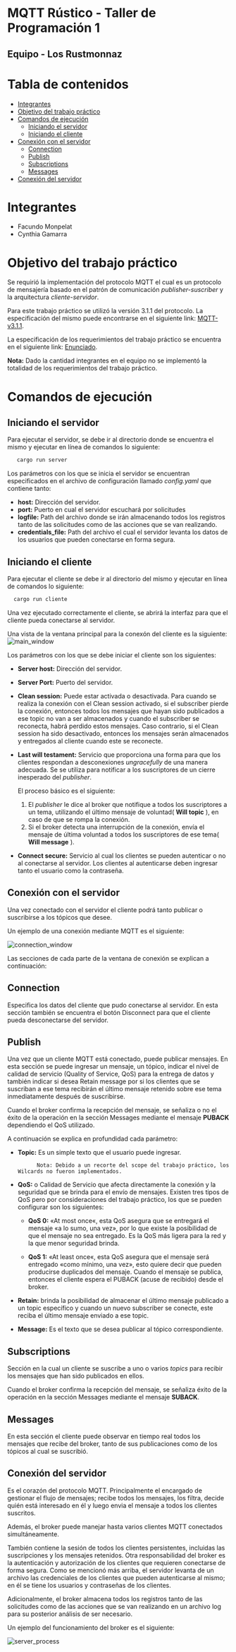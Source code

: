 # MQTT Rústico - Taller de Programación 1


## Equipo - Los Rustmonnaz

Tabla de contenidos
=================

<!--ts-->
   * [Integrantes](#integrantes)
   * [Objetivo del trabajo práctico](#objetivo-del-trabajo-práctico)
   * [Comandos de ejecución](#comandos-de-ejecución)
      * [Iniciando el servidor](#iniciando-el-servidor)
      * [Iniciando el cliente](#iniciando-el-cliente)
   * [Conexión con el servidor](#conexión-con-el-servidor)
      * [Connection](#connection)
      * [Publish](#publish)
      * [Subscriptions](#subscriptions)
      * [Messages](#messages)
   * [Conexión del servidor](#conexión-del-servidor)
<!--te-->

Integrantes
===========
* Facundo Monpelat
* Cynthia Gamarra

Objetivo del trabajo práctico
=============================

Se requirió la implementación del protocolo MQTT el cual es un protocolo de mensajería basado en el patrón de comunicación _publisher-suscriber_ y la arquitectura _cliente-servidor_. 

Para este trabajo práctico se utilizó la versión 3.1.1 del protocolo. La especificación del mismo puede encontrarse en el siguiente link: [ MQTT-v3.1.1](http://docs.oasis-open.org/mqtt/mqtt/v3.1.1/os/mqtt-v3.1.1-os.pdf).

La especificación de los requerimientos del trabajo práctico se encuentra en el siguiente link: [ Enunciado](https://taller-1-fiuba-rust.github.io/proyecto_2C2021.html).

**Nota:** Dado la cantidad integrantes en el equipo no se implementó la totalidad de los requerimientos del trabajo práctico.

Comandos de ejecución
======================

Iniciando el servidor
---------------------
  
Para ejecutar el servidor, se debe ir al directorio donde se encuentra el mismo y ejecutar en línea de comandos lo siguiente:
```sh
   cargo run server
```
Los parámetros con los que se inicia el servidor se encuentran especificados en el archivo de configuración llamado _config.yaml_ que contiene tanto: 
* **host:** Dirección del servidor.
* **port:** Puerto en cual el servidor escuchará por solicitudes
* **logfile:** Path del archivo donde se irán almacenando todos los registros tanto de las solicitudes como de las acciones que se van realizando.
* **credentials_file:** Path del archivo el cual el servidor levanta los datos de los usuarios que pueden conectarse en forma segura.

Iniciando el cliente
--------------------

Para ejecutar el cliente se debe ir al directorio del mismo y ejecutar en línea de comandos lo siguiente:
```sh
  cargo run cliente
```

Una vez ejecutado correctamente el cliente, se abrirá la interfaz para que el cliente pueda conectarse al servidor.
    
Una vista de la ventana principal para la conexón del cliente es la siguiente:
![main_window](/images/main_window.png "Ventana principal")

Los parámetros con los que se debe iniciar el cliente son los siguientes:
* **Server host:** Dirección del servidor.
* **Server Port:** Puerto del servidor.
* **Clean session:** Puede estar activada o desactivada. Para cuando se realiza la conexión con el Clean session activado, si el subscriber pierde la conexión, entonces todos los mensajes que hayan sido publicados a ese topic no van a ser almacenados y cuando el subscriber se reconecta, habrá perdido estos mensajes. Caso contrario, si el Clean session ha sido desactivado, entonces los mensajes serán almacenados y entregados al cliente cuando este se reconecte.
* **Last will testament:** Servicio que proporciona una forma para que los clientes respondan a desconexiones _ungracefully_ de una manera adecuada. Se se utiliza para notificar a los suscriptores de un cierre inesperado del _publisher_.
   
   El proceso básico es el siguiente:

   1. El _publisher_ le dice al broker que notifique a todos los suscriptores a un tema, utilizando el último mensaje de voluntad( **Will topic** ), en caso de que se rompa la conexión.
   2. Si el broker detecta una interrupción de la conexión, envía el mensaje de última voluntad a todos los suscriptores de ese tema( **Will message** ).


* **Connect secure:** Servicio al cual los clientes se pueden autenticar o no al conectarse al servidor. Los clientes al autenticarse deben ingresar tanto el usuario como la contraseña.


Conexión con el servidor
-------------------------

Una vez conectado con el servidor el cliente podrá tanto publicar o suscribirse a los tópicos que desee.

Un ejemplo de una conexión mediante MQTT es el siguiente:

![connection_window](/images/connection_window.png "Ventana de conexión")

Las secciones de cada parte de la ventana de conexión se explican a continuación:

Connection
-----------

Especifica los datos del cliente que pudo conectarse al servidor.
En esta sección también se encuentra el botón Disconnect para que el cliente pueda desconectarse del servidor.

Publish
--------
Una vez que un cliente MQTT está conectado, puede publicar mensajes. En esta sección se puede ingresar un mensaje, un tópico, indicar el nivel de calidad de servicio (Quality of Service, QoS) para la entrega de datos y también indicar si desea Retain message por si los clientes que se suscriban a ese tema recibirán el último mensaje retenido sobre ese tema inmediatamente después de suscribirse.


Cuando el broker confirma la recepción del mensaje, se señaliza o no el éxito de la operación en la sección Messages mediante el mensaje **PUBACK** dependiendo el QoS utilizado.


A continuación se explica en profundidad cada parámetro:


* **Topic:** Es un simple texto que el usuario puede ingresar.

            Nota: Debido a un recorte del scope del trabajo práctico, los Wilcards no fueron implementados. 

* **QoS:** o Calidad de Servicio que afecta directamente la conexión y la seguridad que se brinda para el envío de mensajes. Existen tres tipos de QoS pero por consideraciones del trabajo práctico, los que se pueden configurar son los siguientes:

  - **QoS 0:** «At most once«, esta QoS asegura que se entregará el mensaje «a lo sumo, una vez», por lo que existe la posibilidad de que el mensaje no sea entregado. Es la QoS más ligera para la red y la que menor seguridad brinda.

  - **QoS 1:** «At least once«, esta QoS asegura que el mensaje será entregado «como mínimo, una vez», esto quiere decir que pueden producirse duplicados del mensaje. Cuando el mensaje se publica, entonces el cliente espera el PUBACK (acuse de recibido) desde el broker.
    
* **Retain:** brinda la posibilidad de almacenar el último mensaje publicado a un topic específico y cuando un nuevo subscriber se conecte, este reciba el último mensaje enviado a ese topic.

* **Message:** Es el texto que se desea publicar al tópico correspondiente.

Subscriptions
-------------

Sección en la cual un cliente se suscribe a uno o varios _topics_ para recibir los mensajes que han sido publicados en ellos.

Cuando el broker confirma la recepción del mensaje, se señaliza éxito de la operación en la sección Messages mediante el mensaje **SUBACK**.


Messages
--------

En esta sección el cliente puede observar en tiempo real todos los mensajes que recibe del broker, tanto de sus publicaciones como de los tópicos al cual se suscribió.

Conexión del servidor
---------------------

Es el corazón del protocolo MQTT. Principalmente el encargado de gestionar el flujo de mensajes; recibe todos los mensajes, los filtra, decide quién está interesado en él y luego envia el mensaje a todos los clientes suscritos.

Además, el broker puede manejar hasta varios clientes MQTT conectados simultáneamente.

También contiene la sesión de todos los clientes persistentes, incluidas las suscripciones y los mensajes retenidos. Otra responsabilidad del broker es la autenticación y autorización de los clientes que requieren conectarse de forma segura. Como se mencionó más arriba, el servidor levanta de un archivo las credenciales de los clientes que pueden autenticarse al mismo; en él se tiene los usuarios y contraseñas de los clientes.

Adicionalmente, el broker almacena todos los registros tanto de las solicitudes como de las acciones que se van realizando en un archivo log para su posterior análisis de ser necesario.

Un ejemplo del funcionamiento del broker es el siguiente:

![server_process](/images/server_process.png "Proceso del broker")
